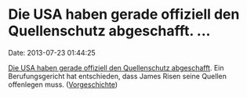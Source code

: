 Die USA haben gerade offiziell den Quellenschutz abgeschafft. \...
==================================================================

Date: 2013-07-23 01:44:25

[Die USA haben gerade offiziell den Quellenschutz
abgeschafft](http://www.guardian.co.uk/media/2013/jul/19/us-press-publishing-us-constitution-and-civil-liberties).
Ein Berufungsgericht hat entschieden, dass James Risen seine Quellen
offenlegen muss. ([Vorgeschichte](http://blog.fefe.de/?ts=b322f7ed))
